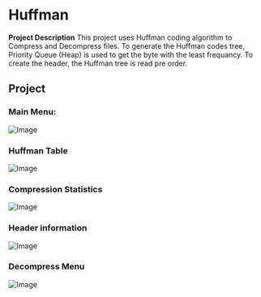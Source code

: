 # Huffman
**Project Description**
This project uses Huffman coding algorithm to Compress and Decompress files.
To generate the Huffman codes tree, Priority Queue (Heap) is used to get the byte with the least frequancy.
To create the header, the Huffman tree is read pre order.

## Project
### Main Menu:
![Image](https://github.com/user-attachments/assets/8fced543-5f3f-45a7-a526-78b5e5f71be4)
### Huffman Table
![Image](https://github.com/user-attachments/assets/bf62e12d-f7c1-4c9a-8626-1a93c2940dcc)
### Compression Statistics
![Image](https://github.com/user-attachments/assets/cedd164b-9440-4458-ac2c-58c9042449d7)
### Header information
![Image](https://github.com/user-attachments/assets/f532ded8-ddde-4103-a29d-9099a7462737)
### Decompress Menu
![Image](https://github.com/user-attachments/assets/712138d4-7652-4424-9769-e6d72ec23390)
